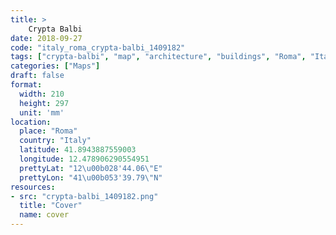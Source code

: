 ```yaml
---
title: > 
    Crypta Balbi
date: 2018-09-27
code: "italy_roma_crypta-balbi_1409182"
tags: ["crypta-balbi", "map", "architecture", "buildings", "Roma", "Italy"]
categories: ["Maps"]
draft: false
format:
  width: 210
  height: 297
  unit: 'mm'
location:
  place: "Roma"
  country: "Italy"
  latitude: 41.8943887559003
  longitude: 12.478906290554951
  prettyLat: "12\u00b028'44.06\"E"
  prettyLon: "41\u00b053'39.79\"N"
resources:
- src: "crypta-balbi_1409182.png"
  title: "Cover"
  name: cover
---
```

